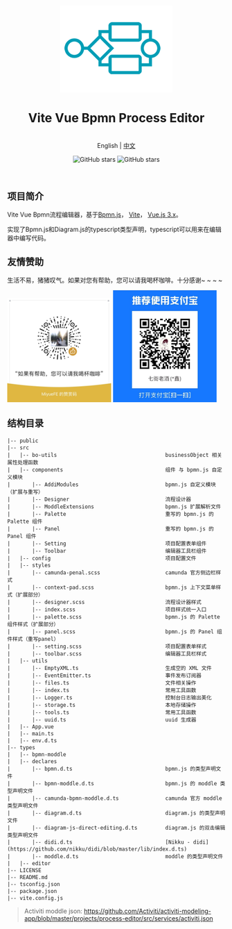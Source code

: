 <p align="center">
  <a href="https://github.com/moon-studio/vite-vue-bpmn-process">
   <img alt="logo" src="./public/icon-process.png" />
  </a>
</p>

<div align="center">
    <h1>Vite Vue Bpmn Process Editor</h1>
    <br />
    English | <a href="https://github.com/moon-studio/vite-vue-bpmn-process/blob/main/README.zh-CN.md">中文</a>
    <br />
</div>

<p align="center">
<img alt="GitHub stars" src="https://img.shields.io/github/stars/moon-studio/vite-vue-bpmn-process?style=flat&logo=github" />
<img alt="GitHub stars" src="https://img.shields.io/github/forks/moon-studio/vite-vue-bpmn-process?style=flat&logo=github" />
</p>

<p align="center">
<img src="https://img.shields.io/badge/Vue-3.X-brightgreen" alt="" />
<img src="https://img.shields.io/badge/Pinia-2.X-brightgreen" alt="" />
<img src="https://img.shields.io/badge/TypeScript-4.5.4-brightgreen" alt="" />
<img src="https://img.shields.io/badge/Vite-2.9-brightgreen" alt="" />
<img src="https://img.shields.io/badge/NaiveUI-2.28-orange" alt="" />
<img src="https://img.shields.io/badge/Bpmn.js-9.2.2-orange" alt="" />
</p>

## 项目简介

Vite Vue Bpmn流程编辑器，基于[Bpmn.js](https://github.com/bpmn-io/bpmn-js)， [Vite](https://vitejs.dev)， [Vue.js 3.x](https://vuejs.org/)。

实现了Bpmn.js和Diagram.js的typescript类型声明，typescript可以用来在编辑器中编写代码。

## 友情赞助

生活不易，猪猪叹气。如果对您有帮助，您可以请我喝杯咖啡。十分感谢~ ~ ~ ~

<img alt="微信" src="/public/wechat.jpg" width="240" style="display: inline-block"/>
<img alt="支付宝" src="/public/alipay.png" width="240" style="display: inline-block"/>


## 结构目录

```
|-- public
|-- src
|   |-- bo-utils                                   businessObject 相关属性处理函数
|   |-- components                                 组件 与 bpmn.js 自定义模块
|       |-- AddiModules                            bpmn.js 自定义模块（扩展与重写）
|       |-- Designer                               流程设计器
|       |-- ModdleExtensions                       bpmn.js 扩展解析文件
|       |-- Palette                                重写的 bpmn.js 的 Palette 组件
|       |-- Panel                                  重写的 bpmn.js 的 Panel 组件
|       |-- Setting                                项目配置表单组件
|       |-- Toolbar                                编辑器工具栏组件
|   |-- config                                     项目配置文件
|   |-- styles
|       |-- camunda-penal.scss                     camunda 官方侧边栏样式
|       |-- context-pad.scss                       bpmn.js 上下文菜单样式（扩展部分）
|       |-- designer.scss                          流程设计器样式
|       |-- index.scss                             项目样式统一入口
|       |-- palette.scss                           bpmn.js 的 Palette 组件样式（扩展部分）
|       |-- panel.scss                             bpmn.js 的 Panel 组件样式（重写panel）
|       |-- setting.scss                           项目配置表单样式
|       |-- toolbar.scss                           编辑器工具栏样式
|   |-- utils
|       |-- EmptyXML.ts                            生成空的 XML 文件
|       |-- EventEmitter.ts                        事件发布订阅器
|       |-- files.ts                               文件相关操作
|       |-- index.ts                               常用工具函数
|       |-- Logger.ts                              控制台日志输出美化
|       |-- storage.ts                             本地存储操作
|       |-- tools.ts                               常用工具函数
|       |-- uuid.ts                                uuid 生成器
|   |-- App.vue
|   |-- main.ts
|   |-- env.d.ts
|-- types
|   |-- bpmn-moddle
|   |-- declares
|       |-- bpmn.d.ts                              bpmn.js 的类型声明文件
|       |-- bpmn-moddle.d.ts                       bpmn.js 的 moddle 类型声明文件
|       |-- camunda-bpmn-moddle.d.ts               camunda 官方 moddle 类型声明文件
|       |-- diagram.d.ts                           diagram.js 的类型声明文件
|       |-- diagram-js-direct-editing.d.ts         diagram.js 的双击编辑类型声明文件
|       |-- didi.d.ts                              [Nikku - didi](https://github.com/nikku/didi/blob/master/lib/index.d.ts)
|       |-- moddle.d.ts                            moddle 的类型声明文件
|   |-- editor
|-- LICENSE
|-- README.md
|-- tsconfig.json
|-- package.json
|-- vite.config.js
```


> 
> Activiti moddle json: https://github.com/Activiti/activiti-modeling-app/blob/master/projects/process-editor/src/services/activiti.json


